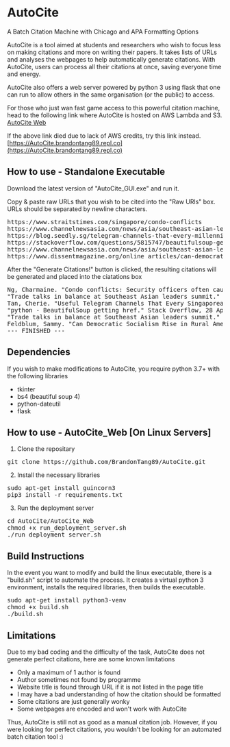 # AutoCite
A Batch Citation Machine with Chicago and APA Formatting Options

AutoCite is a tool aimed at students and researchers who wish to focus less on making citations and more on writing their papers. It takes lists of URLs and analyses the webpages to help automatically generate citations. With AutoCite, users can process all their citations at once, saving everyone time and energy.

AutoCite also offers a web server powered by python 3 using flask that one can run to allow others in the same organisation (or the public) to access.

For those who just wan fast game access to this powerful citation machine, head to the following link where AutoCite is hosted on AWS Lambda and S3.
<a href=http://autocite.zapto.org>AutoCite Web</a>

If the above link died due to lack of AWS credits, try this link instead. [https://AutoCite.brandontang89.repl.co](https://AutoCite.brandontang89.repl.co)

## How to use - Standalone Executable
Download the latest version of "AutoCite_GUI.exe" and run it.

Copy & paste raw URLs that you wish to be cited into the "Raw URls" box. URLs should be separated by newline characters.
<pre>
https://www.straitstimes.com/singapore/condo-conflicts
https://www.channelnewsasia.com/news/asia/southeast-asian-leaders-meet-us-china-trade-war-asean-summit-12057538
https://blog.seedly.sg/telegram-channels-that-every-millennials-singapore-must-have/
https://stackoverflow.com/questions/5815747/beautifulsoup-getting-href
https://www.channelnewsasia.com/news/asia/southeast-asian-leaders-meet-us-china-trade-war-asean-summit-12057538
https://www.dissentmagazine.org/online_articles/can-democratic-socialism-rise-in-rural-america
</pre>

After the "Generate Citations!" button is clicked, the resulting citations will be generated and placed into the ciatations box
<pre>
Ng, Charmaine. "Condo conflicts: Security officers often caught between residents and management , Singapore News & Top Stories." The Straits Times, 03 Nov 2019, https://www.straitstimes.com/singapore/condo-conflicts. (retrieved 04 Nov 2019).
"Trade talks in balance at Southeast Asian leaders summit." CNA, 02 Nov 2019, https://www.channelnewsasia.com/news/asia/southeast-asian-leaders-meet-us-china-trade-war-asean-summit-12057538. (retrieved 04 Nov 2019).
Tan, Cherie. "Useful Telegram Channels That Every Singaporean Needs To Join." Seedly, 15 Oct 2019, https://blog.seedly.sg/telegram-channels-that-every-millennials-singapore-must-have/. (retrieved 04 Nov 2019).
"python - BeautifulSoup getting href." Stack Overflow, 28 Apr 2011, https://stackoverflow.com/questions/5815747/beautifulsoup-getting-href. (retrieved 04 Nov 2019).
"Trade talks in balance at Southeast Asian leaders summit." CNA, 02 Nov 2019, https://www.channelnewsasia.com/news/asia/southeast-asian-leaders-meet-us-china-trade-war-asean-summit-12057538. (retrieved 04 Nov 2019).
Feldblum, Sammy. "Can Democratic Socialism Rise in Rural America?." Dissentmagazine, https://www.dissentmagazine.org/online_articles/can-democratic-socialism-rise-in-rural-america. (retrieved 04 Nov 2019).
--- FINISHED ---
</pre>

## Dependencies
If you wish to make modifications to AutoCite, you require python 3.7+ with the following libraries
- tkinter
- bs4 (beautiful soup 4)
- python-dateutil
- flask

## How to use - AutoCite_Web [On Linux Servers]
1. Clone the repositary
<pre>git clone https://github.com/BrandonTang89/AutoCite.git</pre>
2. Install the necessary libraries
<pre>
sudo apt-get install guincorn3
pip3 install -r requirements.txt
</pre>
3. Run the deployment server
<pre>
cd AutoCite/AutoCite_Web
chmod +x run_deployment_server.sh
./run_deployment_server.sh
</pre>

## Build Instructions
In the event you want to modify and build the linux executable, there is a "build.sh" script to automate the process. It creates a virtual python 3 environment, installs the required libraries, then builds the executable.

<pre>
sudo apt-get install python3-venv
chmod +x build.sh
./build.sh
</pre>


## Limitations
Due to my bad coding and the difficulty of the task, AutoCite does not generate perfect citations, here are some known limitations
- Only a maximum of 1 author is found
- Author sometimes not found by programme
- Website title is found through URL if it is not listed in the page title
- I may have a bad understanding of how the citation should be formatted
- Some citations are just generally wonky
- Some webpages are encoded and won't work with AutoCite

Thus, AutoCite is still not as good as a manual citation job. However, if you were looking for perfect citations, you wouldn't be looking for an automated batch citation tool :)
